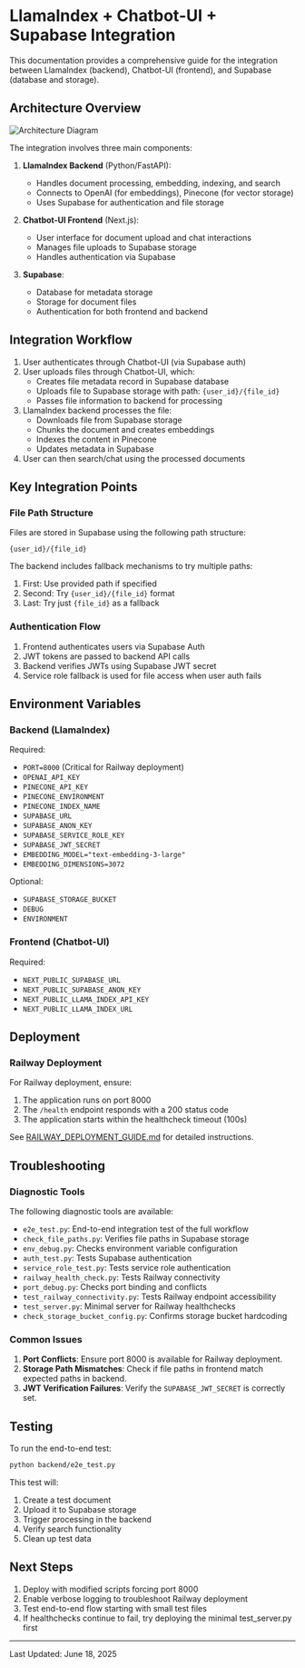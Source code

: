 # LlamaIndex + Chatbot-UI + Supabase Integration

This documentation provides a comprehensive guide for the integration between LlamaIndex (backend), Chatbot-UI (frontend), and Supabase (database and storage).

## Architecture Overview

![Architecture Diagram](https://www.plantuml.com/plantuml/png/TP71JiCm38RlUGgVTvGLkN75gAcq8NkWAw5aTI1eHR9-zsmplxrDoCJ7Ed_xzqspsADI3UZyfLRH0CKbGie38ymbLhPs7OvcMTrhRp0R1zHrEmwhMFQzuQG9U5qaVJykEggSOAi9EqH4sC8KNc7T5oAzAdHH4593xLFf1MjsMs719xSbOQsM9JkZsTsllB9ry0JWjix0iisS7acFcdMlkoJ7OFOss2Kzhl1EmNUDvazeNtIxzxFFXSs55P4YBlN2Rij_tW-doqWTaopFsoeXT4Xqx5i_WBsNvMWErifxytpy0G00)

The integration involves three main components:

1. **LlamaIndex Backend** (Python/FastAPI):
   - Handles document processing, embedding, indexing, and search
   - Connects to OpenAI (for embeddings), Pinecone (for vector storage)
   - Uses Supabase for authentication and file storage

2. **Chatbot-UI Frontend** (Next.js):
   - User interface for document upload and chat interactions
   - Manages file uploads to Supabase storage
   - Handles authentication via Supabase

3. **Supabase**:
   - Database for metadata storage
   - Storage for document files
   - Authentication for both frontend and backend

## Integration Workflow

1. User authenticates through Chatbot-UI (via Supabase auth)
2. User uploads files through Chatbot-UI, which:
   - Creates file metadata record in Supabase database
   - Uploads file to Supabase storage with path: `{user_id}/{file_id}`
   - Passes file information to backend for processing
3. LlamaIndex backend processes the file:
   - Downloads file from Supabase storage
   - Chunks the document and creates embeddings
   - Indexes the content in Pinecone
   - Updates metadata in Supabase
4. User can then search/chat using the processed documents

## Key Integration Points

### File Path Structure

Files are stored in Supabase using the following path structure:
```
{user_id}/{file_id}
```

The backend includes fallback mechanisms to try multiple paths:
1. First: Use provided path if specified
2. Second: Try `{user_id}/{file_id}` format  
3. Last: Try just `{file_id}` as a fallback

### Authentication Flow

1. Frontend authenticates users via Supabase Auth
2. JWT tokens are passed to backend API calls
3. Backend verifies JWTs using Supabase JWT secret
4. Service role fallback is used for file access when user auth fails

## Environment Variables

### Backend (LlamaIndex)

Required:
- `PORT=8000` (Critical for Railway deployment)
- `OPENAI_API_KEY`
- `PINECONE_API_KEY`
- `PINECONE_ENVIRONMENT`
- `PINECONE_INDEX_NAME`
- `SUPABASE_URL`
- `SUPABASE_ANON_KEY`
- `SUPABASE_SERVICE_ROLE_KEY`
- `SUPABASE_JWT_SECRET`
- `EMBEDDING_MODEL="text-embedding-3-large"`
- `EMBEDDING_DIMENSIONS=3072`

Optional:
- `SUPABASE_STORAGE_BUCKET`
- `DEBUG`
- `ENVIRONMENT`

### Frontend (Chatbot-UI)

Required:
- `NEXT_PUBLIC_SUPABASE_URL`
- `NEXT_PUBLIC_SUPABASE_ANON_KEY`
- `NEXT_PUBLIC_LLAMA_INDEX_API_KEY`
- `NEXT_PUBLIC_LLAMA_INDEX_URL`

## Deployment

### Railway Deployment

For Railway deployment, ensure:
1. The application runs on port 8000
2. The `/health` endpoint responds with a 200 status code
3. The application starts within the healthcheck timeout (100s)

See [RAILWAY_DEPLOYMENT_GUIDE.md](RAILWAY_DEPLOYMENT_GUIDE.md) for detailed instructions.

## Troubleshooting

### Diagnostic Tools

The following diagnostic tools are available:

- `e2e_test.py`: End-to-end integration test of the full workflow
- `check_file_paths.py`: Verifies file paths in Supabase storage
- `env_debug.py`: Checks environment variable configuration
- `auth_test.py`: Tests Supabase authentication
- `service_role_test.py`: Tests service role authentication
- `railway_health_check.py`: Tests Railway connectivity
- `port_debug.py`: Checks port binding and conflicts
- `test_railway_connectivity.py`: Tests Railway endpoint accessibility
- `test_server.py`: Minimal server for Railway healthchecks
- `check_storage_bucket_config.py`: Confirms storage bucket hardcoding

### Common Issues

1. **Port Conflicts**: Ensure port 8000 is available for Railway deployment.
2. **Storage Path Mismatches**: Check if file paths in frontend match expected paths in backend.
3. **JWT Verification Failures**: Verify the `SUPABASE_JWT_SECRET` is correctly set.

## Testing

To run the end-to-end test:

```bash
python backend/e2e_test.py
```

This test will:
1. Create a test document
2. Upload it to Supabase storage
3. Trigger processing in the backend
4. Verify search functionality
5. Clean up test data

## Next Steps

1. Deploy with modified scripts forcing port 8000
2. Enable verbose logging to troubleshoot Railway deployment
3. Test end-to-end flow starting with small test files
4. If healthchecks continue to fail, try deploying the minimal test_server.py first

---

Last Updated: June 18, 2025
